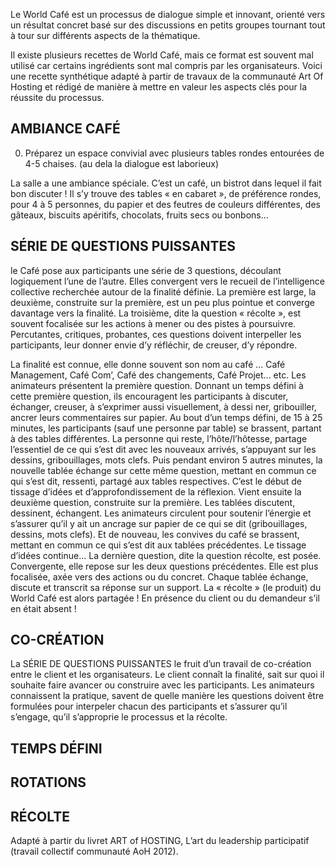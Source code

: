 

Le World Café est un processus de dialogue simple et innovant, orienté vers un
résultat concret basé sur des discussions en petits groupes tournant tout à tour sur différents aspects de la thématique.


Il existe plusieurs recettes de World Café, mais ce format est souvent mal utilisé car certains ingrédients sont mal compris par les organisateurs. Voici une recette synthétique adapté à partir de travaux de la communauté Art Of Hosting et rédigé de manière à mettre en valeur les aspects clés pour la réussite du processus.

## AMBIANCE CAFÉ

0. Préparez un espace convivial avec plusieurs tables rondes entourées de 4-5 chaises. (au dela la dialogue est laborieux) 

La salle a une ambiance spéciale. C’est un café, un bistrot dans lequel il fait bon
discuter ! Il s’y trouve des tables « en cabaret », de préférence rondes, pour 4 à 5
personnes, du papier et des feutres de couleurs différentes, des gâteaux, biscuits
apéritifs, chocolats, fruits secs ou bonbons...


## SÉRIE DE QUESTIONS PUISSANTES

le Café pose aux participants une série de 3 questions, découlant logiquement
l’une de l’autre. Elles convergent vers le recueil de l’intelligence collective
recherchée autour de la finalité définie. La première est large, la deuxième,
construite sur la première, est un peu plus pointue et converge davantage vers la
finalité. La troisième, dite la question « récolte », est souvent focalisée sur les actions
à mener ou des pistes à poursuivre. Percutantes, critiques, probantes, ces questions
doivent interpeller les participants, leur donner envie d’y réfléchir, de creuser, d’y
répondre.

La finalité est connue, elle donne souvent son nom au café ... Café Management,
Café Com’, Café des changements, Café Projet... etc. Les animateurs présentent la
première question. Donnant un temps défini à cette première question, ils
encouragent les participants à discuter, échanger, creuser, à s’exprimer aussi
visuellement, à dessi																																																																																ner, gribouiller, ancrer leurs commentaires sur papier.
Au bout d’un temps défini, de 15 à 25 minutes, les participants (sauf une personne
par table) se brassent, partant à des tables différentes. La personne qui reste,
l’hôte/l’hôtesse, partage l’essentiel de ce qui s’est dit avec les nouveaux arrivés,
s’appuyant sur les dessins, gribouillages, mots clefs. Puis pendant environ 5 autres
minutes, la nouvelle tablée échange sur cette même question, mettant en commun
ce qui s’est dit, ressenti, partagé aux tables respectives. C’est le début de tissage
d’idées et d’approfondissement de la réflexion.
Vient ensuite la deuxième question, construite sur la première. Les tablées discutent,
dessinent, échangent. Les animateurs circulent pour soutenir l’énergie et s’assurer
qu’il y ait un ancrage sur papier de ce qui se dit (gribouillages, dessins, mots clefs). Et
de nouveau, les convives du café se brassent, mettant en commun ce qui s’est dit
aux tablées précédentes. Le tissage d’idées continue...
La dernière question, dite la question récolte, est posée. Convergente, elle repose
sur les deux questions précédentes. Elle est plus focalisée, axée vers des actions ou
du concret. Chaque tablée échange, discute et transcrit sa réponse sur un support.
La « récolte » (le produit) du World Café est alors partagée ! En présence du client
ou du demandeur s’il en était absent !																																																																																																																																																																																																																																																																																																																																																																																																																																																																																																											


## CO-CRÉATION

La SÉRIE DE QUESTIONS PUISSANTES le fruit d’un travail de co-création entre le client et les
organisateurs. Le client connaît la finalité, sait sur quoi il souhaite faire avancer ou
construire avec les participants. Les animateurs connaissent la pratique, savent de
quelle manière les questions doivent être formulées pour interpeler chacun des
participants et s’assurer qu’il s’engage, qu’il s’approprie le processus et la récolte.


## TEMPS DÉFINI

## ROTATIONS

## RÉCOLTE

Adapté à partir du livret ART of HOSTING, L’art du leadership participatif (travail collectif communauté AoH 2012).



